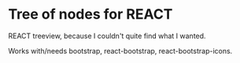 # Tree of nodes for REACT

REACT treeview, because I couldn't quite find what I wanted.

Works with/needs bootstrap, react-bootstrap, react-bootstrap-icons.
